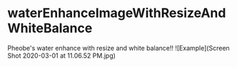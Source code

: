 # waterEnhanceImageWithResizeAndWhiteBalance
Pheobe's water enhance with resize and white balance!!
![Example](Screen Shot 2020-03-01 at 11.06.52 PM.jpg)
